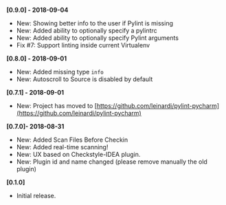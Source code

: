 **[0.9.0] - 2018-09-04**
 - New: Showing better info to the user if Pylint is missing
 - New: Added ability to optionally specify a pylintrc
 - New: Added ability to optionally specify Pylint arguments
 - Fix #7: Support linting inside current Virtualenv

**[0.8.0] - 2018-09-01**
 - New: Added missing type `info`
 - New: Autoscroll to Source is disabled by default

**[0.7.1] - 2018-09-01**
 - New: Project has moved to [https://github.com/leinardi/pylint-pycharm](https://github.com/leinardi/pylint-pycharm)

**[0.7.0]- 2018-08-31**
 - New: Added Scan Files Before Checkin
 - New: Added real-time scanning!
 - New: UX based on Checkstyle-IDEA plugin.
 - New: Plugin id and name changed (please remove manually the old plugin)

**[0.1.0]**
 - Initial release.
